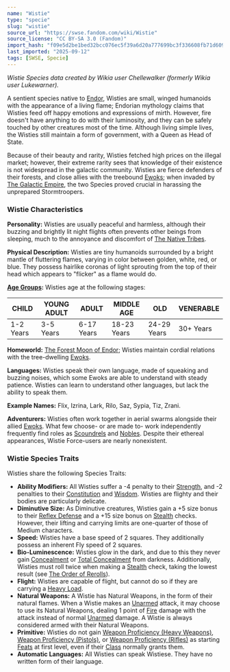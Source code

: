 ```yaml
---
name: "Wistie"
type: "specie"
slug: "wistie"
source_url: "https://swse.fandom.com/wiki/Wistie"
source_license: "CC BY-SA 3.0 (Fandom)"
import_hash: "f09e5d2be1bed32bcc076ec5f39a6d20a777699bc3f336608fb71d6091367827"
last_imported: "2025-09-12"
tags: [SWSE, Specie]
---
```

*Wistie Species data created by Wikia user Chellewalker (formerly Wikia user Lukewarner).*

A sentient species native to [Endor](https://swse.fandom.com/wiki/Endor), Wisties are small, winged humanoids with the appearance of a living flame; Endorian mythology claims that Wisties feed off happy emotions and expressions of mirth. However, fire doesn't have anything to do with their luminosity, and they can be safely touched by other creatures most of the time. Although living simple lives, the Wisties still maintain a form of government, with a Queen as Head of State.

Because of their beauty and rarity, Wisties fetched high prices on the illegal market; however, their extreme rarity sees that knowledge of their existence is not widespread in the galactic community. Wisties are fierce defenders of their forests, and close allies with the treebound [Ewoks](https://swse.fandom.com/wiki/Ewoks); when invaded by [The Galactic Empire](https://swse.fandom.com/wiki/The_Galactic_Empire), the two Species proved crucial in harassing the unprepared Stormtroopers.

### Wistie Characteristics
**Personality:** Wisties are usually peaceful and harmless, although their buzzing and brightly lit night flights often prevents other beings from sleeping, much to the annoyance and discomfort of [The Native Tribes](https://swse.fandom.com/wiki/The_Native_Tribes).

**Physical Description:** Wisties are tiny humanoids surrounded by a bright mantle of fluttering flames, varying in color between golden, white, red, or blue. They possess hairlike coronas of light sprouting from the top of their head which appears to "flicker" as a flame would do. 

**[Age Groups](https://swse.fandom.com/wiki/Age_Groups):** Wisties age at the following stages:

| CHILD | YOUNG ADULT | ADULT | MIDDLE AGE | OLD | VENERABLE |
| --- | --- | --- | --- | --- | --- |
| 1-2 Years | 3-5 Years | 6-17 Years | 18-23 Years | 24-29 Years | 30+ Years |

**Homeworld:** [The Forest Moon of Endor](https://swse.fandom.com/wiki/The_Forest_Moon_of_Endor); Wisties maintain cordial relations with the tree-dwelling [Ewoks](https://swse.fandom.com/wiki/Ewoks).

**Languages:** Wisties speak their own language, made of squeaking and buzzing noises, which some Ewoks are able to understand with steady patience. Wisties can learn to understand other languages, but lack the ability to speak them.

**Example Names:** Flix, Izrina, Lark, Rilo, Saz, Sypia, Tiz, Zrani.

**Adventurers:** Wisties often work together in aerial swarms alongside their allied [Ewoks](https://swse.fandom.com/wiki/Ewoks). What few choose- or are made to- work independently frequently find roles as [Scoundrels](https://swse.fandom.com/wiki/Scoundrels) and [Nobles](https://swse.fandom.com/wiki/Nobles). Despite their ethereal appearances, Wistie Force-users are nearly nonexistent.
### Wistie Species Traits
Wisties share the following Species Traits:
- **Ability Modifiers:** All Wisties suffer a -4 penalty to their [Strength](https://swse.fandom.com/wiki/Strength), and -2 penalties to their [Constitution](https://swse.fandom.com/wiki/Constitution) and [Wisdom](https://swse.fandom.com/wiki/Wisdom). Wisties are flighty and their bodies are particularly delicate.
- **Diminutive Size:** As Diminutive creatures, Wisties gain a +5 size bonus to their [Reflex Defense](https://swse.fandom.com/wiki/Reflex_Defense) and a +15 size bonus on [Stealth](https://swse.fandom.com/wiki/Stealth) checks. However, their lifting and carrying limits are one-quarter of those of Medium characters.
- **Speed:** Wisties have a base speed of 2 squares. They additionally possess an inherent Fly speed of 2 squares.
- **Bio-Luminescence:** Wisties glow in the dark, and due to this they never gain [Concealment](https://swse.fandom.com/wiki/Concealment) or [Total Concealment](https://swse.fandom.com/wiki/Total_Concealment) from darkness. Additionally, Wisties must roll twice when making a [Stealth](https://swse.fandom.com/wiki/Stealth) check, taking the lowest result (see [The Order of Rerolls](https://swse.fandom.com/wiki/The_Order_of_Rerolls)).
- **Flight:** Wisties are capable of flight, but cannot do so if they are carrying a [Heavy Load](https://swse.fandom.com/wiki/Heavy_Load).
- **Natural Weapons:** A Wistie has Natural Weapons, in the form of their natural flames. When a Wistie makes an [Unarmed](https://swse.fandom.com/wiki/Unarmed) attack, it may choose to use its Natural Weapons, dealing 1 point of [Fire](https://swse.fandom.com/wiki/Fire) damage with the attack instead of normal [Unarmed](https://swse.fandom.com/wiki/Unarmed) damage. A Wistie is always considered armed with their Natural Weapons.
- **Primitive:** Wisties do not gain [Weapon Proficiency (Heavy Weapons)](https://swse.fandom.com/wiki/Weapon_Proficiency_(Heavy_Weapons)), [Weapon Proficiency (Pistols)](https://swse.fandom.com/wiki/Weapon_Proficiency_(Pistols)), or [Weapon Proficiency (Rifles)](https://swse.fandom.com/wiki/Weapon_Proficiency_(Rifles)) as starting [Feats](https://swse.fandom.com/wiki/Feats) at first level, even if their [Class](https://swse.fandom.com/wiki/Class) normally grants them.
- **Automatic Languages:** All Wisties can speak Wistiese. They have no written form of their language.